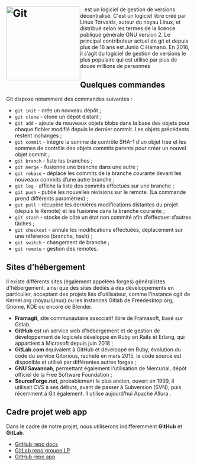 # <img src="Git-logo.svg.png" alt="Git" width="200" style="float: left"/>

&nbsp;&nbsp; est un logiciel de gestion de versions décentralisé. C'est un logiciel libre créé par Linus Torvalds, auteur du noyau Linux, et distribué selon les termes de la licence publique générale GNU version 2. Le principal contributeur actuel de git et depuis plus de 16 ans est Junio C Hamano. En 2016, il s’agit du logiciel de gestion de versions le plus populaire qui est utilisé par plus de douze millions de personnes

## Quelques commandes

Git dispose notamment des commandes suivantes :

* `git init​` - crée un nouveau dépôt ;
* `git clone` -​ clone un dépôt distant ;
* `git add​` - ajoute de nouveaux objets blobs dans la base des objets pour chaque fichier modifié depuis le dernier commit. Les objets précédents restent inchangés ;
* `git commit​` - intègre la somme de contrôle SHA-1 d'un objet tree et les sommes de contrôle des objets commits parents pour créer un nouvel objet commit ;
* `git branch​` - liste les branches ;
* `git merge​` - fusionne une branche dans une autre ;
* `git rebase​` - déplace les commits de la branche courante devant les nouveaux commits d’une autre branche ;
* `git log​` - affiche la liste des commits effectués sur une branche ;
* `git push​` - publie les nouvelles révisions sur le remote. (La commande prend différents paramètres) ;
* `git pull​` - récupère les dernières modifications distantes du projet (depuis le Remote) et les fusionne dans la branche courante ;
* `git stash` -​ stocke de côté un état non commité afin d’effectuer d’autres tâches ;
* `git checkout` -​ annule les modifications effectuées, déplacement sur une référence (branche, hash) ;
* `git switch` -​ changement de branche ;
* `git remote` -​ gestion des remotes.

## Sites d’hébergement

Il existe différents sites (également appelées forges) généralistes d'hébergement, ainsi que des sites dédiés à des développements en particulier, acceptant des projets liés d'utilisateur, comme l'instance cgit de Kernel.org (noyau Linux) ou les instances Gitlab de Freedesktop.org, Gnome, KDE ou encore de Blender.

* **Framagit**, site communautaire associatif libre de Framasoft, basé sur Gitlab.
* **GitHub** est un service web d'hébergement et de gestion de développement de logiciels développé en Ruby on Rails et Erlang, qui appartient à Microsoft depuis juin 2018 ;
* **GitLab.com** équivalent à GitHub et développé en Ruby, évolution du code du service Gitorious, racheté en mars 2015, le code source est disponible et utilisé par différentes autres forges ;
* **GNU Savannah**, permettant également l'utilisation de Mercurial, dépôt officiel de la Free Software Foundation ;
* **SourceForge.net**, probablement le plus ancien, ouvert en 1999, il utilisait CVS à ses débuts, avant de passer à Subversion (SVN), puis récemment à Git également. Il utilise aujourd'hui Apache Allura .

## Cadre projet web app

Dans le cadre de notre projet, nous utiliserons indifféremment **GitHub** et **GitLab**.

* [GitHub repo docs](https://github.com/arnWolff/LP-Cloud)
* [GitLab repo groupe LP](https://gitlab.com/romchigar/lp_cloud/-/tree/main)
* [GitHub repo app](https://github.com/arnWolff/wbrtc-LAN)

